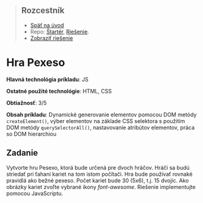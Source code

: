 <div class="hidden">

> ## Rozcestník
> - [Späť na úvod](../../README.md)
> - Repo: [Štartér](/../../tree/main/js-a-css/pexeso), [Riešenie](/../../tree/solution/js-a-css/pexeso).
> - [Zobraziť riešenie](riesenie.md)

</div>

# Hra Pexeso
<div class="info"> 

**Hlavná technológia príkladu**: JS

**Ostatné použité technológie**: HTML, CSS

**Obtiažnosť**: 3/5

**Obsah príkladu**: Dynamické generovanie elementov pomocou DOM metódy `createElement()`, výber elementov na základe CSS selektora s použitím DOM metódy `querySelectorAll()`, nastavovanie atribútov elementov, práca so DOM hierarchiou
</div>

## Zadanie
Vytvorte hru Pesexo, ktorá bude určená pre dvoch hráčov. Hráči sa budú striedať pri ťahaní kariet na tom istom počítači. Hra bude používať rovnaké pravidlá ako bežné pexeso. Počet kariet bude 30 (5x6), t.j. 15 dvojíc. Ako obrázky kariet zvoľte vybrané ikony *font-awesome*. Riešenie implementujte pomocou JavaScriptu.